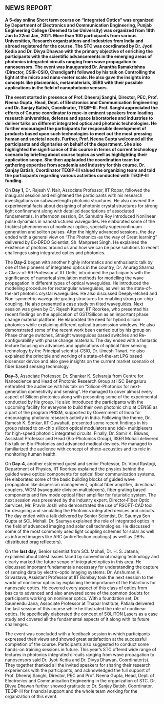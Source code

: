 ## NEWS REPORT 



**A 5-day online Short term course on “Integrated Optics” was organized by Department of Electronics and Communication Engineering, Punjab Engineering College (Deemed to be University) was organized from 18th Jan to 22nd Jan, 2021. More than 100 participants from various Universities, Research organizations and Industries from India and abroad registered for the course. The STC was coordinated by Dr. Jyoti Kedia and Dr. Divya Dhawan with the primary objective of enriching the participants with the scientific advancements in the emerging areas of photonics integrated circuits ranging from wave propagation to nanosensors. The event was inaugurated Dr. Anantha Ramakrishna (Director, CSIR-CSIO, Chandigarh) followed by his talk on Controlling the light at the micro and nano-meter scale. He also gave the insights into concepts like plasmonics, metamaterials, SERS with their possible applications in the field of nanophotonic sensors.**

**The event started in presence of Prof. Dheeraj Sanghi, Director, PEC, Prof. Neena Gupta, Head, Dept. of Electronics and Communication Engineering and Dr. Sanjay Batish, Coordinator, TEQIP-III. Prof. Sanghi appreciated the efforts of Course coordinator to rope-in eminent speakers from leading research universities, defense and space laboratories and industries to deliver talks on different integrated optics and photonic technologies. He further encouraged the participants for responsible development of products based upon such technologies to meet out the most pressing human and societal needs. Further, Prof. Neena Gupta welcomed all the participants and dignitaries on behalf of the department. She also highlighted the significance of this course in terms of current technology scenario by briefing about course topics as well as highlighting their application scope. She then applauded the coordination team for gathering expertise from academia and industry for this course. Dr. Sanjay Batish, Coordinator TEQIP-III valued the organizing team and told the participants regarding various activities conducted with TEQIP-III funding.**

On **Day 1**, Dr. Rajesh V. Nair, Associate Professor, IIT Ropar, followed the inaugural session and enlightened the participants with his research investigations on subwavelength photonic structures. He also covered the experimental facts about designing of photonic crystal structures for strong light confinement along with detailed descriptions of associated fundamentals. In afternoon session, Dr. Samudra Roy introduced Nonlinear pulse dynamics in nanostructured waveguides. He elaborated some of the trickiest phenomenon of nonlinear optics, specially supercontinuum generation and soliton pulses. After the highly advanced sessions, the day ended with a general view on “The Photonics-as the way of Great learning” delivered by Ex-DRDO Scientist, Sh. Manpreet Singh. He explained the existence of photons around us and how we can be pose solutions to recent challenges using integrated optics and photonics.

The **Day-2** began with another highly informatics and enthusiastic talk by one of the pioneers of integrated optics in the country, Dr. Anurag Sharma, a Class-of-69 Professor at IIT Delhi, introduced the participants with the significance of numerical simulation methods for modelling the wave propagation in different types of optical waveguides. He introduced the modelling procedure for rectangular waveguides, as well as the state-of-the-art photonic crystal waveguides. He also discussed Deeply-etched and Non-symmetric waveguide grating structures for enabling strong on-chip coupling. He also presented a case study on tilted waveguides. Next session was given by Dr. Rajesh Kumar, IIT Roorkee, who presented his recent findings on the application of GST/Silicon as an important phase change material platform. He elaborated the need for hybrid silicon photonics while explaining different optical transmission windows. He also demonstrated some of the recent work been carried out by his group on Phase change switches, Straight waveguides based switches and Re-configurability with phase change materials. The day ended with a fantastic lecture focusing on advances and applications of optical fiber sensing technology by the Principal scientist-CSIO, Dr. Umesh Tiwari. He also explained the principle and working of a state-of-the-art LPG based biosensor device and also gave insights on the current market scenario of fiber based sensing technology.

**Day-3**, Associate Professor, Dr. Shankar K. Selvaraja from Centre for Nanoscience and Head of Photonic Research Group at IISC Bengaluru enthralled the audience with his talk on “Silicon-Photonics for next-generation connectivity and sensing”. He managed to cover almost every aspect of Silicon photonics along with presenting some of the experimental conducted by his group. He also introduced the participants with the upcoming facility for everyone to build their own photonic chip at CENSE as a part of the program PRISM, supported by Government of India for encouraging photonic research activity in India. Following the theme, Dr. Ramesh K. Sonkar, IIT Guwahati, presented some recent findings in his group related to on-chip silicon optical modulators and (de)- multiplexers for high-speed photonic integrated circuits. Finally, Dr. Samir K. Biswas, Assistant Professor and Head (Bio-Photonics Group), IISER Mohali delivered his talk on Bio-Photonics and advanced medical devices. He managed to familiarized the audience with concept of photo-acoustics and its role in monitoring human health.

On **Day-4**, another esteemed guest and senior Professor, Dr. Vipul Rastogi, Department of Physics, IIT Roorkee explained the physics behind the guided wave optical components for optical fiber communication systems. He elaborated some of the basic building blocks of guided wave propagation like dispersion management, optical fiber amplifier, directional couplers, WDM (waveguide division multiplexers), fiber grating based components and few mode optical fiber amplifier for futuristic system. The next session was presented by the industry expert, Director-Fiber Optic Services, Mr. Pravin Joshi who demonstrated the use of RSOFT-CAD tool for designing and simulating the Photonics integrated devices and circuits. The day ended with a talk delivered by Senior Scientist, Dr. Saumya Sen Gupta at SCL Mohali. Dr. Saumya explained the role of integrated optics in the field of advanced imaging and solar cell technologies. He discussed some of the most commonly used light coupling schemes for solar as well as infrared imagers like ARC (antireflection coatings) as well as DBRs (distributed brag reflectors).

On the **last day**, Senior scientist from SCL Mohali, Dr. H. S. Jatana, explained about latest issues faced by conventional imaging technology and clearly marked the future scope of integrated optics in this area. He discussed important fundamentals necessary for understanding the capture of sensing data by electro-optic imaging systems. Dr. Anshuman K. Srivastava, Assistant Professor at IIT Bombay took the next session to the world of nonlinear optics by explaining the importance of the Polaritons for nanoscale optics. He covered every aspect of this class of optics from basics to advanced and also answered some of the common doubts for participants working on nonlinear optics. With a foundation set, Dr. Saumendu Jana, Associate Professor at Thapar Institute, Patiala delivered the last session of this course while he illustrated the role of nonlinear optics. He specifically elaborated the concept of SOLITON Lasers as a case study and covered all the fundamental aspects of it along with its future challenges.

The event was concluded with a feedback session in which participants expressed their views and showed great satisfaction at the successful completion of the course. Participants also suggested to conduct some hands-on training sessions in future. This year’s STC offered wide range of lectures in photonics integrated circuits ranging from wave propagation to nanosensors said Dr. Jyoti Kedia and Dr. Divya Dhawan, Coordinator(s). They together thanked all the invited speakers for sharing their research experiences with the participants, and acknowledged the full support of Prof. Dheeraj Sanghi, Director, PEC and Prof. Neena Gupta, Head, Dept. of Electronics and Communication Engineering in the organization of STC. Dr. Divya Dhawan further showed gratitude to Dr. Sanjay Batish, Coordinator, TEQIP-III for financial support and the whole team working for the organization of this event.

